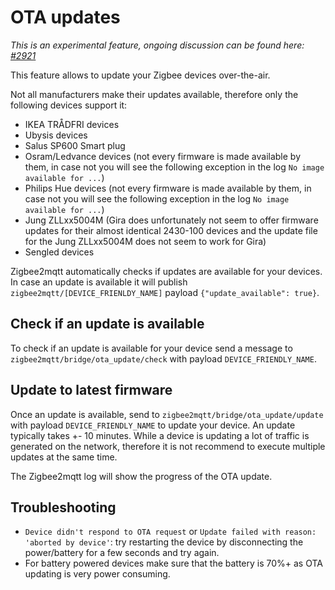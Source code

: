 ---
---
# OTA updates
*This is an experimental feature, ongoing discussion can be found here: [#2921](https://github.com/Koenkk/zigbee2mqtt/issues/2921)*

This feature allows to update your Zigbee devices over-the-air.

Not all manufacturers make their updates available, therefore only the following devices support it:
- IKEA TRÅDFRI devices
- Ubysis devices
- Salus SP600 Smart plug
- Osram/Ledvance devices (not every firmware is made available by them, in case not you will see the following exception in the log `No image available for ...`)
- Philips Hue devices (not every firmware is made available by them, in case not you will see the following exception in the log `No image available for ...`)
- Jung ZLLxx5004M (Gira does unfortunately not seem to offer firmware updates for their almost identical 2430-100 devices and the update file for the Jung ZLLxx5004M does not seem to work for Gira)
- Sengled devices

Zigbee2mqtt automatically checks if updates are available for your devices.
In case an update is available it will publish `zigbee2mqtt/[DEVICE_FRIENLDY_NAME]` payload `{"update_available": true}`.

## Check if an update is available
To check if an update is available for your device send a message to `zigbee2mqtt/bridge/ota_update/check` with payload `DEVICE_FRIENDLY_NAME`.

## Update to latest firmware
Once an update is available, send to `zigbee2mqtt/bridge/ota_update/update` with payload `DEVICE_FRIENDLY_NAME` to update your device.
An update typically takes +- 10 minutes.
While a device is updating a lot of traffic is generated on the network, therefore it is not recommend to execute multiple updates at the same time.

The Zigbee2mqtt log will show the progress of the OTA update.

## Troubleshooting
- `Device didn't respond to OTA request` or `Update failed with reason: 'aborted by device'`: try restarting the device by disconnecting the power/battery for a few seconds and try again.
- For battery powered devices make sure that the battery is 70%+ as OTA updating is very power consuming.
